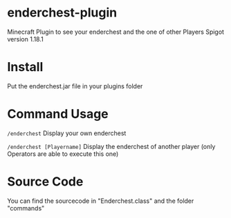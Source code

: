 # enderchest-plugin
Minecraft Plugin to see your enderchest and the one of other Players
Spigot version 1.18.1
# Install
Put the enderchest.jar file in your plugins folder
# Command Usage
`/enderchest`
Display your own enderchest

`/enderchest [Playername]`
Display the enderchest of another player (only Operators are able to execute this one)

# Source Code
You can find the sourcecode in "Enderchest.class" and the folder "commands"
